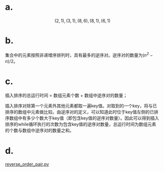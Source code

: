 
# a.

$$(2,1) ,(3,1), (8,6), (8,1), (6,1)$$

# b.

集合中的元素按照非递增序排列时，具有最多的逆序对。逆序对的数量为$(n^2-n)/2$。

# c.

插入排序的总运行时间 = 数组元素个数 + 数组中逆序对的数量；

插入排序对除第一个元素外其他元素都取一遍key值。对取到的一个key，将与已排序的数组中元素做比较。由逆序对的定义，可以知道此时位于key值左侧的已排序数组中有多少个数大于key值（即包含key值的逆序对数量）。因此可以得到插入排序的while循环执行的次数为包含key值的逆序对数量，总运行时间为数组元素的个数与数组中逆序对的数量之和。

# d.

[reverse_order_pair.py](./reverse_order_pair.py)